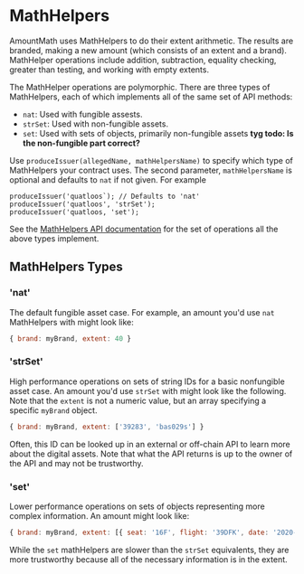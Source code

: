 # MathHelpers
AmountMath uses MathHelpers to do their extent arithmetic. The results are branded, making
a new amount (which consists of an extent and a brand). MathHelper operations include addition,
subtraction, equality checking, greater than testing, and working with empty extents.

The MathHelper operations are polymorphic. There are three types of MathHelpers, each of which 
implements all of the same set of API methods:
- `nat`: Used with fungible assests.
- `strSet`: Used with non-fungible assets.
- `set`: Used with sets of objects, primarily non-fungible assets **tyg todo: Is the non-fungible part correct?**

Use `produceIssuer(allegedName, mathHelpersName)` to specify which type of MathHelpers your contract uses. The second
parameter, `mathHelpersName` is optional and defaults to `nat` if not given. For example
```
produceIssuer('quatloos`); // Defaults to 'nat'
produceIssuer('quatloos', 'strSet');
produceIssuer('quatloos, 'set');
```
See the [MathHelpers API documentation](https://agoric.com/documentation/ertp/api/math-helpers.html) for the set of operations all the above types implement.

## MathHelpers Types

### 'nat'
The default fungible asset case. For example, an amount you'd use `nat` MathHelpers with might look like:

```js
{ brand: myBrand, extent: 40 }
```

### 'strSet'
High performance operations on sets of string IDs for a basic nonfungible asset
case. An amount you'd use `strSet` with might look like the following. Note that
the `extent` is not a numeric value, but an array specifying a specific `myBrand` object.

```js
{ brand: myBrand, extent: ['39283', 'bas029s'] }
```

Often, this ID can be looked up in an external or off-chain API to
learn more about the digital assets. Note that what the API returns is
up to the owner of the API and may not be trustworthy.

### 'set'
Lower performance operations on sets of objects representing more complex
information. An amount might look like:

```js
{ brand: myBrand, extent: [{ seat: '16F', flight: '39DFK', date: '2020-06-08'}] }
```

While the `set` mathHelpers are slower than the `strSet` equivalents, they are
more trustworthy because all of the necessary information is in the extent.
